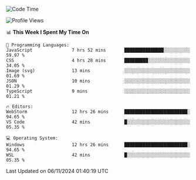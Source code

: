 <!--START_SECTION:waka-->
![Code Time](http://img.shields.io/badge/Code%20Time-744%20hrs%2021%20mins-blue)

![Profile Views](http://img.shields.io/badge/Profile%20Views-0-blue)

📊 **This Week I Spent My Time On** 

```text
💬 Programming Languages: 
JavaScript               7 hrs 52 mins       ███████████████░░░░░░░░░░   59.97 % 
CSS                      4 hrs 28 mins       █████████░░░░░░░░░░░░░░░░   34.05 % 
Image (svg)              13 mins             ░░░░░░░░░░░░░░░░░░░░░░░░░   01.69 % 
JSON                     10 mins             ░░░░░░░░░░░░░░░░░░░░░░░░░   01.29 % 
TypeScript               9 mins              ░░░░░░░░░░░░░░░░░░░░░░░░░   01.21 % 

🔥 Editors: 
WebStorm                 12 hrs 26 mins      ████████████████████████░   94.65 % 
VS Code                  42 mins             █░░░░░░░░░░░░░░░░░░░░░░░░   05.35 % 

💻 Operating System: 
Windows                  12 hrs 26 mins      ████████████████████████░   94.65 % 
WSL                      42 mins             █░░░░░░░░░░░░░░░░░░░░░░░░   05.35 % 
```


 Last Updated on 06/11/2024 01:40:19 UTC
<!--END_SECTION:waka-->

